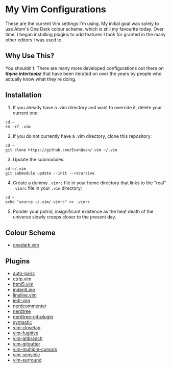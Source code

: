 My Vim Configurations
==============
These are the current Vim settings I'm using. My initial goal was solely to use
Atom's One Dark colour scheme, which is still my favourite today. Over time, I
began installing plugins to add features I took for granted in the many other
editors I was used to.

Why Use This?
-----------
You shouldn't. There are many more developed configurations out there on ***thyne
intertoobz*** that have been iterated on over the years by people who actually
know what they're doing.


Installation
-----------
1. If you already have a .vim directory and want to override it, delete your current one:
```
cd ~
rm -rf .vim
```
2. If you do not currently have a .vim directory, clone this repository:
```
cd ~
git clone https://github.com/EvanQuan/.vim ~/.vim
```
3. Update the submodules:
```
cd ~/.vim
git submodule update --init --recursive
```
4. Create a dummy `.vimrc` file in your home directory that links to the "real"
   `.vimrc` file in your `.vim` directory:
```
cd ~
echo "source ~/.vim/.vimrc" >> .vimrc
```
5. Ponder your putrid, insignificant existence as the heat death of the universe
slowly creeps closer to the present day.

Colour Scheme
-----------
- [onedark.vim](https://github.com/joshdick/onedark.vim)

Plugins
-------
- [auto-pairs](https://github.com/jiangmiao/auto-pairs)
- [ctrlp.vim](https://github.com/kien/ctrlp.vim)
- [html5.vim](https://github.com/othree/html5.vim)
- [indentLine](https://github.com/Yggdroot/indentLine)
- [lineline.vim](https://github.com/itchyny/lightline.vim)
- [jedi-vim](https://github.com/davidhalter/jedi-vim)
- [nerdcommenter](https://github.com/scrooloose/nerdcommenter)
- [nerdtree](https://github.com/scrooloose/nerdtree)
- [nerdtree-git-plugin](https://github.com/Xuyuanp/nerdtree-git-plugin)
- [syntastic](https://github.com/vim-syntastic/syntastic)
- [vim-closetag](https://github.com/alvan/vim-closetag)
- [vim-fugitive](https://github.com/tpope/vim-fugitive)
- [vim-gitbranch](https://github.com/itchyny/vim-gitbranch)
- [vim-gitgutter](https://github.com/airblade/vim-gitgutter)
- [vim-multiple-cursors](https://github.com/terryma/vim-multiple-cursors)
- [vim-sensible](https://github.com/tpope/vim-sensible)
- [vim-surround](https://github.com/tpop/vim-surround)

